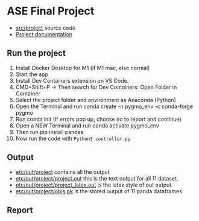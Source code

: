 # ASE Final Project

 - [src/project](src/project) source code
 - [Project documentation](https://htmlpreview.github.io/?https://github.com/qchen59/ASE_2023Spring/blob/main/docs/project/index.html)

## Run the project


1. Install Docker Desktop for M1 (if M1 mac, else normal)
2. Start the app
3. Install Dev Containers extension on VS Code.
4. CMD+Shift+P -> Then search for Dev Containers: Open Folder in Container
5. Select the project folder and environment as Anaconda (Python)
6. Open the Terminal and run conda create -n pygmo_env -c conda-forge pygmo
7. Run conda init (If errors pop up, choose no to report and continue)
8. Open a NEW Terminal and run conda activate pygmo_env
9. Then run pip install pandas
10. Now run the code with ``Python3 controller.py``

## Output
- [etc/out/project](etc/out/project) contains all the output
- [etc/out/project/project.out](etc/out/project/project.out) this is the text output for all 11 dataset.
- [etc/out/project/project_latex.out](etc/out/project/project_latex.out) is the latex style of out output.
- [etc/out/project/objs.pk](etc/out/project/objs.pkl) is the stored output of 11 panda dataframes

## Report
